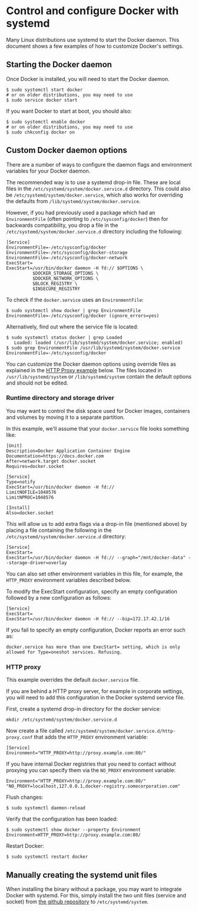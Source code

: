 <!--[metadata]>
+++
title = "Control and configure Docker with systemd"
description = "Controlling and configuring Docker using systemd"
keywords = ["docker, daemon, systemd,  configuration"]
[menu.main]
parent = "smn_administrate"
weight = 7
+++
<![end-metadata]-->

# Control and configure Docker with systemd

Many Linux distributions use systemd to start the Docker daemon. This document
shows a few examples of how to customize Docker's settings.

## Starting the Docker daemon

Once Docker is installed, you will need to start the Docker daemon.

    $ sudo systemctl start docker
    # or on older distributions, you may need to use
    $ sudo service docker start

If you want Docker to start at boot, you should also:

    $ sudo systemctl enable docker
    # or on older distributions, you may need to use
    $ sudo chkconfig docker on

## Custom Docker daemon options

There are a number of ways to configure the daemon flags and environment variables
for your Docker daemon.

The recommended way is to use a systemd drop-in file. These are local files in
the `/etc/systemd/system/docker.service.d` directory. This could also be
`/etc/systemd/system/docker.service`, which also works for overriding the
defaults from `/lib/systemd/system/docker.service`.

However, if you had previously used a package which had an `EnvironmentFile`
(often pointing to `/etc/sysconfig/docker`) then for backwards compatibility,
you drop a file in the `/etc/systemd/system/docker.service.d`
directory including the following:

    [Service]
    EnvironmentFile=-/etc/sysconfig/docker
    EnvironmentFile=-/etc/sysconfig/docker-storage
    EnvironmentFile=-/etc/sysconfig/docker-network
    ExecStart=
    ExecStart=/usr/bin/docker daemon -H fd:// $OPTIONS \
              $DOCKER_STORAGE_OPTIONS \
              $DOCKER_NETWORK_OPTIONS \
              $BLOCK_REGISTRY \
              $INSECURE_REGISTRY

To check if the `docker.service` uses an `EnvironmentFile`:

    $ sudo systemctl show docker | grep EnvironmentFile
    EnvironmentFile=-/etc/sysconfig/docker (ignore_errors=yes)

Alternatively, find out where the service file is located:

    $ sudo systemctl status docker | grep Loaded
       Loaded: loaded (/usr/lib/systemd/system/docker.service; enabled)
    $ sudo grep EnvironmentFile /usr/lib/systemd/system/docker.service
    EnvironmentFile=-/etc/sysconfig/docker

You can customize the Docker daemon options using override files as explained in the
[HTTP Proxy example](#http-proxy) below. The files located in `/usr/lib/systemd/system`
or `/lib/systemd/system` contain the default options and should not be edited.

### Runtime directory and storage driver

You may want to control the disk space used for Docker images, containers
and volumes by moving it to a separate partition.

In this example, we'll assume that your `docker.service` file looks something like:

    [Unit]
    Description=Docker Application Container Engine
    Documentation=https://docs.docker.com
    After=network.target docker.socket
    Requires=docker.socket

    [Service]
    Type=notify
    ExecStart=/usr/bin/docker daemon -H fd://
    LimitNOFILE=1048576
    LimitNPROC=1048576

    [Install]
    Also=docker.socket

This will allow us to add extra flags via a drop-in file (mentioned above) by
placing a file containing the following in the `/etc/systemd/system/docker.service.d`
directory:

    [Service]
    ExecStart=
    ExecStart=/usr/bin/docker daemon -H fd:// --graph="/mnt/docker-data" --storage-driver=overlay

You can also set other environment variables in this file, for example, the
`HTTP_PROXY` environment variables described below.

To modify the ExecStart configuration, specify an empty configuration followed
by a new configuration as follows:

    [Service]
    ExecStart=
    ExecStart=/usr/bin/docker daemon -H fd:// --bip=172.17.42.1/16

If you fail to specify an empty configuration, Docker reports an error such as:

    docker.service has more than one ExecStart= setting, which is only allowed for Type=oneshot services. Refusing.

### HTTP proxy

This example overrides the default `docker.service` file.

If you are behind a HTTP proxy server, for example in corporate settings,
you will need to add this configuration in the Docker systemd service file.

First, create a systemd drop-in directory for the docker service:

    mkdir /etc/systemd/system/docker.service.d

Now create a file called `/etc/systemd/system/docker.service.d/http-proxy.conf`
that adds the `HTTP_PROXY` environment variable:

    [Service]
    Environment="HTTP_PROXY=http://proxy.example.com:80/"

If you have internal Docker registries that you need to contact without
proxying you can specify them via the `NO_PROXY` environment variable:

    Environment="HTTP_PROXY=http://proxy.example.com:80/" "NO_PROXY=localhost,127.0.0.1,docker-registry.somecorporation.com"

Flush changes:

    $ sudo systemctl daemon-reload

Verify that the configuration has been loaded:

    $ sudo systemctl show docker --property Environment
    Environment=HTTP_PROXY=http://proxy.example.com:80/

Restart Docker:

    $ sudo systemctl restart docker

## Manually creating the systemd unit files

When installing the binary without a package, you may want
to integrate Docker with systemd. For this, simply install the two unit files
(service and socket) from [the github
repository](https://github.com/docker/docker/tree/master/contrib/init/systemd)
to `/etc/systemd/system`.
